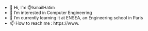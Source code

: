 - 👋 Hi, I’m @IsmailHatim
- 👀 I’m interested in Computer Engineering 
- 🌱 I’m currently learning it at ENSEA, an Engineering school in Paris
- 📫 How to reach me : https://www.
